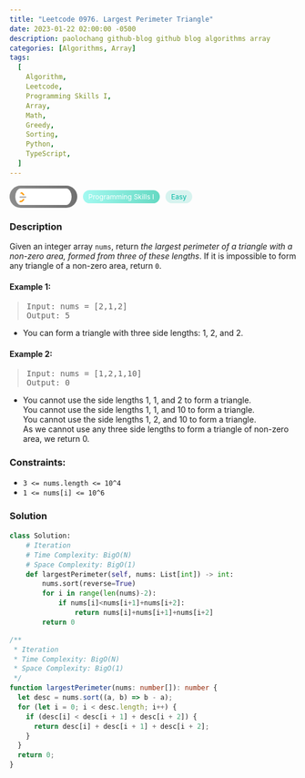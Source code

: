 ```yaml
---
title: "Leetcode 0976. Largest Perimeter Triangle"
date: 2023-01-22 02:00:00 -0500
description: paolochang github-blog github blog algorithms array
categories: [Algorithms, Array]
tags:
  [
    Algorithm,
    Leetcode,
    Programming Skills I,
    Array,
    Math,
    Greedy,
    Sorting,
    Python,
    TypeScript,
  ]
---
```


<style type='text/css'>
blockquote {
  margin-left: 14px;
}
img {
  left: 0 !important;
  transform: none !important;
  -webkit-transform: none !important;
}
[class*="summary"] {
  display: none;
}
[class*="header"] {
  display: flex;
  flex-direction: row;
  align-items: center;
  gap: 10px;
}
[class*="leet_logo"] {
  height: 29px;
  padding: 5px 10px;
  border-radius: 21px;
  background-color: #f7f7f7;
  background: linear-gradient(90deg, rgba(80,80,80,0.65) 0%, rgba(36,36,36,0.65) 100%);
}
[class*="leet_badge"] {
  color: #FFFFFF;
  font-size: 12px;
  padding: 4px 10px;
  border-radius: 21px;
  background: linear-gradient(90deg, rgba(115,247,234,0.65) 0%, rgba(20,198,163,0.65) 100%);
}
[class*="easy"] {
  color: #00B8A3;
  font-size: 12px;
  padding: 4px 10px;
  border-radius: 21px;
  background-color: rgba(0, 184, 163, 0.15);
}
[class*="medium"] {
  color: #FFC01E;
  font-size: 12px;
  padding: 4px 10px;
  border-radius: 21px;
  background-color: #FFC01E26;
}
@media only screen and (max-width: 768px) {
  blockquote {
    margin-left: 10px;
  }
  [class*="highlighter-rouge"] {
    margin: 0 5px;
  }
}
</style>

<div class=summary>
  Given an integer array `nums`, return _the largest perimeter of a triangle with a non-zero area, formed from three of these lengths_. If it is impossible to form any triangle of a non-zero area, return `0`.
</div>

<div id=header class=header>
  <img class=leet_logo src="/assets/img/leetcode_logo.png" />
  <span class=leet_badge>Programming Skills I</span>
  <span class=easy>Easy</span>
</div>

### Description

Given an integer array `nums`, return _the largest perimeter of a triangle with a non-zero area, formed from three of these lengths_. If it is impossible to form any triangle of a non-zero area, return `0`.

#### Example 1:

> <pre>
> Input: nums = [2,1,2]
> Output: 5
> </pre>

- You can form a triangle with three side lengths: 1, 2, and 2.

#### Example 2:

> <pre>
> Input: nums = [1,2,1,10]
> Output: 0
> </pre>

- You cannot use the side lengths 1, 1, and 2 to form a triangle.<br/>
  You cannot use the side lengths 1, 1, and 10 to form a triangle.<br/>
  You cannot use the side lengths 1, 2, and 10 to form a triangle.<br/>
  As we cannot use any three side lengths to form a triangle of non-zero area, we return 0.

### Constraints:

- `3 <= nums.length <= 10^4`
- `1 <= nums[i] <= 10^6`

### Solution

```py
class Solution:
    # Iteration
    # Time Complexity: BigO(N)
    # Space Complexity: BigO(1)
    def largestPerimeter(self, nums: List[int]) -> int:
        nums.sort(reverse=True)
        for i in range(len(nums)-2):
            if nums[i]<nums[i+1]+nums[i+2]:
                return nums[i]+nums[i+1]+nums[i+2]
        return 0
```

```ts
/**
 * Iteration
 * Time Complexity: BigO(N)
 * Space Complexity: BigO(1)
 */
function largestPerimeter(nums: number[]): number {
  let desc = nums.sort((a, b) => b - a);
  for (let i = 0; i < desc.length; i++) {
    if (desc[i] < desc[i + 1] + desc[i + 2]) {
      return desc[i] + desc[i + 1] + desc[i + 2];
    }
  }
  return 0;
}
```

<script>
  const anchor = document.getElementById("header").querySelector("a");
  anchor.classList.remove("popup");
  anchor.style.cursor = "pointer";
  anchor.setAttribute("target", "_black");
  anchor.setAttribute("href", "https://leetcode.com/problems/largest-perimeter-triangle/");
</script>
